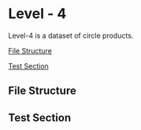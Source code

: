 # Level - 4

<div style="text-align: justify">

Level-4 is a dataset of circle products.

[File Structure](#file-structure)

[Test Section](#test-section)

## File Structure

## Test Section
